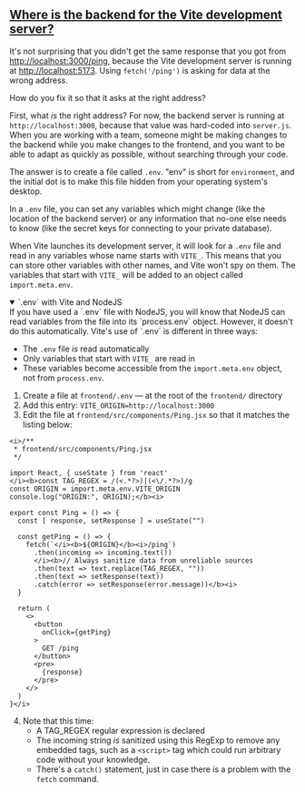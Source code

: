 <!-- Where is the backend -->
<section
  id="where-is-the-backend"
  aria-labelledby="where-is-the-backend"
  data-item="Which backend?"
>
  <h2><a href="#where-is-the-backend">Where is the backend for the Vite development server?</a></h2>

It's not surprising that you didn't get the same response that you got from [http://localhost:3000/ping](http://localhost:3000/ping), because the Vite development server is running at [http://localhost:5173](http://localhost:5173). Using `fetch('/ping')` is asking for data at the wrong address.

How do you fix it so that it asks at the right address?

First, what _is_ the right address? For now, the backend server is running at `http://localhost:3000`, because that value was hard-coded into `server.js`. When you are working with a team, someone might be making changes to the backend while you make changes to the frontend, and you want to be able to adapt as quickly as possible, without searching through your code.

The answer is to create a file called `.env`. "env" is short for `environment`, and the initial dot is to make this file hidden from your operating system's desktop.

In a `.env` file, you can set any variables which might change (like the location of the backend server) or any information that no-one else needs to know (like the secret keys for connecting to your private database).

When Vite launches its development server, it will look for a `.env` file and read in any variables whose name starts with `VITE_`. This means that you can store other variables with other names, and Vite won't spy on them. The variables that start with `VITE_` will be added to an object called `import.meta.env`.

<details class="note" open>
<summary>`.env` with Vite and NodeJS</summary>
If you have used a `.env` file with NodeJS, you will know that NodeJS can read variables from the file into its `process.env` object. However, it doesn't do this automatically. Vite's use of `.env` is different in three ways:

- The `.env` file _is_ read automatically
- Only variables that start with `VITE_` are read in
- These variables become accessible from the `import.meta.env` object, not from `process.env`.

</details>

1. Create a file at `frontend/.env` — at the root of the `frontend/` directory
2. Add this entry: `VITE_ORIGIN=http://localhost:3000`
3. Edit the file at `frontend/src/components/Ping.jsx` so that it matches the listing below:

```javascript-
<i>/**
 * frontend/src/components/Ping.jsx
 */

import React, { useState } from 'react'
</i><b>const TAG_REGEX = /(<.*?>)|(<\/.*?>)/g
const ORIGIN = import.meta.env.VITE_ORIGIN
console.log("ORIGIN:", ORIGIN);</b><i>

export const Ping = () => {
  const [ response, setResponse ] = useState("")
  
  const getPing = () => {
    fetch(`</i><b>${ORIGIN}</b><i>/ping`)
      .then(incoming => incoming.text())
	  </i><b>// Always sanitize data from unreliable sources
      .then(text => text.replace(TAG_REGEX, ""))
      .then(text => setResponse(text))
      .catch(error => setResponse(error.message))</b><i>
  }

  return (
    <>
      <button
        onClick={getPing}
      >
        GET /ping
      </button>
      <pre>
        {response}
      </pre>
    </>
  )
}</i>
```

4. Note that this time:
	- A TAG_REGEX regular expression is declared
	- The incoming string _is_ sanitized using this RegExp to remove any embedded tags, such as a `<script>` tag which could run arbitrary code without your knowledge.
	- There's a `catch()` statement, just in case there is a problem with the `fetch` command.

</section>
